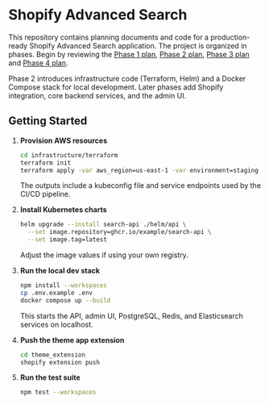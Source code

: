 # Shopify Advanced Search

This repository contains planning documents and code for a production-ready Shopify Advanced Search application. The project is organized in phases. Begin by reviewing the [Phase 1 plan](docs/phase1_plan.md), [Phase 2 plan](docs/phase2_plan.md), [Phase 3 plan](docs/phase3_plan.md) and [Phase 4 plan](docs/phase4_plan.md).

Phase 2 introduces infrastructure code (Terraform, Helm) and a Docker Compose stack for local development. Later phases add Shopify integration, core backend services, and the admin UI.

## Getting Started

1. **Provision AWS resources**
   ```bash
   cd infrastructure/terraform
   terraform init
   terraform apply -var aws_region=us-east-1 -var environment=staging
   ```
   The outputs include a kubeconfig file and service endpoints used by the CI/CD pipeline.

2. **Install Kubernetes charts**
   ```bash
   helm upgrade --install search-api ./helm/api \
     --set image.repository=ghcr.io/example/search-api \
     --set image.tag=latest
   ```
   Adjust the image values if using your own registry.

3. **Run the local dev stack**
   ```bash
   npm install --workspaces
   cp .env.example .env
   docker compose up --build
   ```
   This starts the API, admin UI, PostgreSQL, Redis, and Elasticsearch services on localhost.

4. **Push the theme app extension**
   ```bash
   cd theme_extension
   shopify extension push
   ```
5. **Run the test suite**
   ```bash
   npm test --workspaces
   ```
